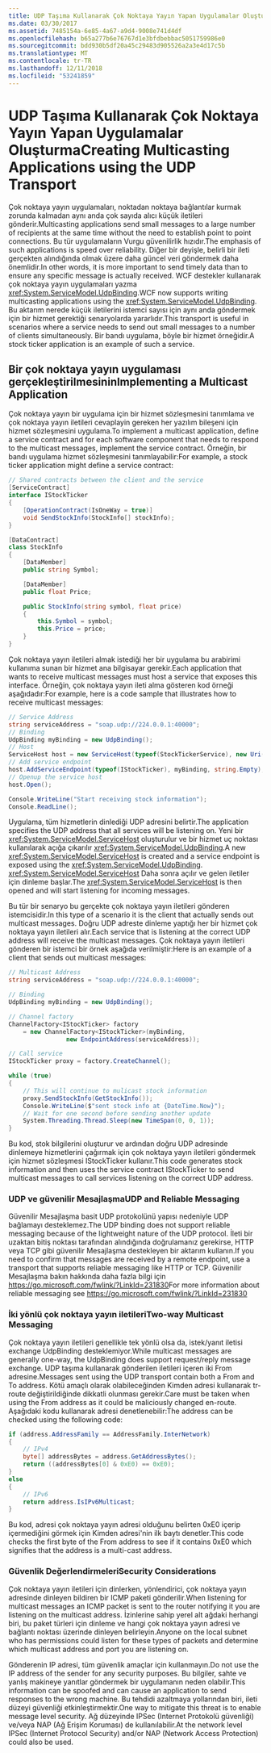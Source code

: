 ```yaml
---
title: UDP Taşıma Kullanarak Çok Noktaya Yayın Yapan Uygulamalar Oluşturma
ms.date: 03/30/2017
ms.assetid: 7485154a-6e85-4a67-a9d4-9008e741d4df
ms.openlocfilehash: b65a277b6e76767d1e3bfdbebbac5051759986e0
ms.sourcegitcommit: bdd930b5df20a45c29483d905526a2a3e4d17c5b
ms.translationtype: MT
ms.contentlocale: tr-TR
ms.lasthandoff: 12/11/2018
ms.locfileid: "53241859"
---
```

# <a name="creating-multicasting-applications-using-the-udp-transport"></a><span data-ttu-id="f2c9b-102">UDP Taşıma Kullanarak Çok Noktaya Yayın Yapan Uygulamalar Oluşturma</span><span class="sxs-lookup"><span data-stu-id="f2c9b-102">Creating Multicasting Applications using the UDP Transport</span></span>
<span data-ttu-id="f2c9b-103">Çok noktaya yayın uygulamaları, noktadan noktaya bağlantılar kurmak zorunda kalmadan aynı anda çok sayıda alıcı küçük iletileri gönderir.</span><span class="sxs-lookup"><span data-stu-id="f2c9b-103">Multicasting applications send small messages to a large number of recipients at the same time without the need to establish point to point connections.</span></span> <span data-ttu-id="f2c9b-104">Bu tür uygulamaların Vurgu güvenilirlik hızıdır.</span><span class="sxs-lookup"><span data-stu-id="f2c9b-104">The emphasis of such applications is speed over reliability.</span></span> <span data-ttu-id="f2c9b-105">Diğer bir deyişle, belirli bir ileti gerçekten alındığında olmak üzere daha güncel veri göndermek daha önemlidir.</span><span class="sxs-lookup"><span data-stu-id="f2c9b-105">In other words, it is more important to send timely data than to ensure any specific message is actually received.</span></span> <span data-ttu-id="f2c9b-106">WCF destekler kullanarak çok noktaya yayın uygulamaları yazma <xref:System.ServiceModel.UdpBinding>.</span><span class="sxs-lookup"><span data-stu-id="f2c9b-106">WCF now supports writing multicasting applications using the <xref:System.ServiceModel.UdpBinding>.</span></span> <span data-ttu-id="f2c9b-107">Bu aktarım nerede küçük iletilerini istemci sayısı için aynı anda göndermek için bir hizmet gerektiği senaryolarda yararlıdır.</span><span class="sxs-lookup"><span data-stu-id="f2c9b-107">This transport is useful in scenarios where a service needs to send out small messages to a number of clients simultaneously.</span></span> <span data-ttu-id="f2c9b-108">Bir bandı uygulama, böyle bir hizmet örneğidir.</span><span class="sxs-lookup"><span data-stu-id="f2c9b-108">A stock ticker application is an example of such a service.</span></span>  
  
## <a name="implementing-a-multicast-application"></a><span data-ttu-id="f2c9b-109">Bir çok noktaya yayın uygulaması gerçekleştirilmesinin</span><span class="sxs-lookup"><span data-stu-id="f2c9b-109">Implementing a Multicast Application</span></span>  
 <span data-ttu-id="f2c9b-110">Çok noktaya yayın bir uygulama için bir hizmet sözleşmesini tanımlama ve çok noktaya yayın iletileri cevaplayin gereken her yazılım bileşeni için hizmet sözleşmesini uygulama.</span><span class="sxs-lookup"><span data-stu-id="f2c9b-110">To implement a multicast application, define a service contract and for each software component that needs to respond to the multicast messages, implement the service contract.</span></span> <span data-ttu-id="f2c9b-111">Örneğin, bir bandı uygulama hizmet sözleşmesini tanımlayabilir:</span><span class="sxs-lookup"><span data-stu-id="f2c9b-111">For example, a stock ticker application might define a service contract:</span></span>  
  
```csharp
// Shared contracts between the client and the service  
[ServiceContract]
interface IStockTicker
{
    [OperationContract(IsOneWay = true)]
    void SendStockInfo(StockInfo[] stockInfo);
}

[DataContract]
class StockInfo
{
    [DataMember]
    public string Symbol;

    [DataMember]
    public float Price;

    public StockInfo(string symbol, float price)
    {
        this.Symbol = symbol;
        this.Price = price;
    }
}
```  
  
 <span data-ttu-id="f2c9b-112">Çok noktaya yayın iletileri almak istediği her bir uygulama bu arabirimi kullanıma sunan bir hizmet ana bilgisayar gerekir.</span><span class="sxs-lookup"><span data-stu-id="f2c9b-112">Each application that wants to receive multicast messages must host a service that exposes this interface.</span></span>  <span data-ttu-id="f2c9b-113">Örneğin, çok noktaya yayın ileti alma gösteren kod örneği aşağıdadır:</span><span class="sxs-lookup"><span data-stu-id="f2c9b-113">For example, here is a code sample that illustrates how to receive multicast messages:</span></span>  
  
```csharp
// Service Address
string serviceAddress = "soap.udp://224.0.0.1:40000";
// Binding
UdpBinding myBinding = new UdpBinding();
// Host
ServiceHost host = new ServiceHost(typeof(StockTickerService), new Uri(serviceAddress));
// Add service endpoint
host.AddServiceEndpoint(typeof(IStockTicker), myBinding, string.Empty);
// Openup the service host
host.Open();

Console.WriteLine("Start receiving stock information");
Console.ReadLine();
```  
  
 <span data-ttu-id="f2c9b-114">Uygulama, tüm hizmetlerin dinlediği UDP adresini belirtir.</span><span class="sxs-lookup"><span data-stu-id="f2c9b-114">The application specifies the UDP address that all services will be listening on.</span></span> <span data-ttu-id="f2c9b-115">Yeni bir <xref:System.ServiceModel.ServiceHost> oluşturulur ve bir hizmet uç noktası kullanılarak açığa çıkarılır <xref:System.ServiceModel.UdpBinding>.</span><span class="sxs-lookup"><span data-stu-id="f2c9b-115">A new <xref:System.ServiceModel.ServiceHost> is created and a service endpoint is exposed using the <xref:System.ServiceModel.UdpBinding>.</span></span> <span data-ttu-id="f2c9b-116"><xref:System.ServiceModel.ServiceHost> Daha sonra açılır ve gelen iletiler için dinleme başlar.</span><span class="sxs-lookup"><span data-stu-id="f2c9b-116">The <xref:System.ServiceModel.ServiceHost> is then opened and will start listening for incoming messages.</span></span>  
  
 <span data-ttu-id="f2c9b-117">Bu tür bir senaryo bu gerçekte çok noktaya yayın iletileri gönderen istemcisidir.</span><span class="sxs-lookup"><span data-stu-id="f2c9b-117">In this type of a scenario it is the client that actually sends out multicast messages.</span></span> <span data-ttu-id="f2c9b-118">Doğru UDP adreste dinleme yaptığı her bir hizmet çok noktaya yayın iletileri alır.</span><span class="sxs-lookup"><span data-stu-id="f2c9b-118">Each service that is listening at the correct UDP address will receive the multicast messages.</span></span> <span data-ttu-id="f2c9b-119">Çok noktaya yayın iletileri gönderen bir istemci bir örnek aşağıda verilmiştir:</span><span class="sxs-lookup"><span data-stu-id="f2c9b-119">Here is an example of a client that sends out multicast messages:</span></span>  
  
```csharp
// Multicast Address
string serviceAddress = "soap.udp://224.0.0.1:40000";

// Binding
UdpBinding myBinding = new UdpBinding();

// Channel factory
ChannelFactory<IStockTicker> factory 
    = new ChannelFactory<IStockTicker>(myBinding,
                new EndpointAddress(serviceAddress));

// Call service
IStockTicker proxy = factory.CreateChannel();

while (true)
{
    // This will continue to mulicast stock information
    proxy.SendStockInfo(GetStockInfo());
    Console.WriteLine($"sent stock info at {DateTime.Now}");
    // Wait for one second before sending another update
    System.Threading.Thread.Sleep(new TimeSpan(0, 0, 1));
}
```  
  
 <span data-ttu-id="f2c9b-120">Bu kod, stok bilgilerini oluşturur ve ardından doğru UDP adresinde dinlemeye hizmetlerini çağırmak için çok noktaya yayın iletileri göndermek için hizmet sözleşmesi IStockTicker kullanır.</span><span class="sxs-lookup"><span data-stu-id="f2c9b-120">This code generates stock information and then uses the service contract IStockTicker to send multicast messages to call services listening on the correct UDP address.</span></span>  
  
### <a name="udp-and-reliable-messaging"></a><span data-ttu-id="f2c9b-121">UDP ve güvenilir Mesajlaşma</span><span class="sxs-lookup"><span data-stu-id="f2c9b-121">UDP and Reliable Messaging</span></span>  
 <span data-ttu-id="f2c9b-122">Güvenilir Mesajlaşma basit UDP protokolünü yapısı nedeniyle UDP bağlamayı desteklemez.</span><span class="sxs-lookup"><span data-stu-id="f2c9b-122">The UDP binding does not support reliable messaging because of the lightweight nature of the UDP protocol.</span></span> <span data-ttu-id="f2c9b-123">İleti bir uzaktan bitiş noktası tarafından alındığında doğrulamanız gerekirse, HTTP veya TCP gibi güvenilir Mesajlaşma destekleyen bir aktarım kullanın.</span><span class="sxs-lookup"><span data-stu-id="f2c9b-123">If you need to confirm that messages are received by a remote endpoint, use a transport that supports reliable messaging like  HTTP or TCP.</span></span> <span data-ttu-id="f2c9b-124">Güvenilir Mesajlaşma bakın hakkında daha fazla bilgi için https://go.microsoft.com/fwlink/?LinkId=231830</span><span class="sxs-lookup"><span data-stu-id="f2c9b-124">For more information about reliable messaging see https://go.microsoft.com/fwlink/?LinkId=231830</span></span>  
  
### <a name="two-way-multicast-messaging"></a><span data-ttu-id="f2c9b-125">İki yönlü çok noktaya yayın iletileri</span><span class="sxs-lookup"><span data-stu-id="f2c9b-125">Two-way Multicast Messaging</span></span>  
 <span data-ttu-id="f2c9b-126">Çok noktaya yayın iletileri genellikle tek yönlü olsa da, istek/yanıt iletisi exchange UdpBinding desteklemiyor.</span><span class="sxs-lookup"><span data-stu-id="f2c9b-126">While multicast messages are generally one-way, the UdpBinding does support request/reply message exchange.</span></span> <span data-ttu-id="f2c9b-127">UDP taşıma kullanarak gönderilen iletileri içeren iki From adresine.</span><span class="sxs-lookup"><span data-stu-id="f2c9b-127">Messages sent using the UDP transport contain both a From and To address.</span></span> <span data-ttu-id="f2c9b-128">Kötü amaçlı olarak olabileceğinden Kimden adresi kullanarak tr-route değiştirildiğinde dikkatli olunması gerekir.</span><span class="sxs-lookup"><span data-stu-id="f2c9b-128">Care must be taken when using the From address as it could be maliciously changed en-route.</span></span>  <span data-ttu-id="f2c9b-129">Aşağıdaki kodu kullanarak adresi denetlenebilir:</span><span class="sxs-lookup"><span data-stu-id="f2c9b-129">The address can be checked using the following code:</span></span>  
  
```csharp
if (address.AddressFamily == AddressFamily.InterNetwork)
{
    // IPv4
    byte[] addressBytes = address.GetAddressBytes();
    return ((addressBytes[0] & 0xE0) == 0xE0);
}
else
{
    // IPv6
    return address.IsIPv6Multicast;
}
```  
  
 <span data-ttu-id="f2c9b-130">Bu kod, adresi çok noktaya yayın adresi olduğunu belirten 0xE0 içerip içermediğini görmek için Kimden adresi'nin ilk baytı denetler.</span><span class="sxs-lookup"><span data-stu-id="f2c9b-130">This code checks the first byte of the From address to see if it contains 0xE0 which signifies that the address is a multi-cast address.</span></span>  
  
### <a name="security-considerations"></a><span data-ttu-id="f2c9b-131">Güvenlik Değerlendirmeleri</span><span class="sxs-lookup"><span data-stu-id="f2c9b-131">Security Considerations</span></span>  
 <span data-ttu-id="f2c9b-132">Çok noktaya yayın iletileri için dinlerken, yönlendirici, çok noktaya yayın adresinde dinleyen bildiren bir ICMP paketi gönderilir.</span><span class="sxs-lookup"><span data-stu-id="f2c9b-132">When listening for multicast messages an ICMP packet is sent to the router notifying it you are listening on the multicast address.</span></span> <span data-ttu-id="f2c9b-133">İzinlerine sahip yerel alt ağdaki herhangi biri, bu paket türleri için dinleme ve hangi çok noktaya yayın adresi ve bağlantı noktası üzerinde dinleyen belirleyin.</span><span class="sxs-lookup"><span data-stu-id="f2c9b-133">Anyone on the local subnet who has permissions could listen for these types of packets and determine which multicast address and port you are listening on.</span></span>  
  
 <span data-ttu-id="f2c9b-134">Gönderenin IP adresi, tüm güvenlik amaçlar için kullanmayın.</span><span class="sxs-lookup"><span data-stu-id="f2c9b-134">Do not use the IP address of the sender for any security purposes.</span></span> <span data-ttu-id="f2c9b-135">Bu bilgiler, sahte ve yanlış makineye yanıtlar göndermek bir uygulamanın neden olabilir.</span><span class="sxs-lookup"><span data-stu-id="f2c9b-135">This information can be spoofed and can cause an application to send responses to the wrong machine.</span></span> <span data-ttu-id="f2c9b-136">Bu tehdidi azaltmaya yollarından biri, ileti düzeyi güvenliği etkinleştirmektir.</span><span class="sxs-lookup"><span data-stu-id="f2c9b-136">One way to mitigate this threat is to enable message level security.</span></span> <span data-ttu-id="f2c9b-137">Ağ düzeyinde IPSec (Internet Protokolü güvenliği) ve/veya NAP (Ağ Erişim Koruması) de kullanılabilir.</span><span class="sxs-lookup"><span data-stu-id="f2c9b-137">At the network level IPSec  (Internet Protocol Security) and/or NAP (Network Access Protection) could also be used.</span></span>
